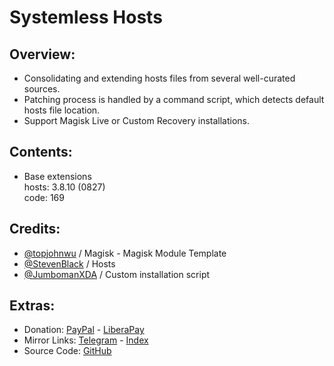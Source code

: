 # Systemless Hosts

## Overview:
- Consolidating and extending hosts files from several well-curated sources.
- Patching process is handled by a command script, which detects default hosts file location.
- Support Magisk Live or Custom Recovery installations.

## Contents:
- Base extensions   
hosts: 3.8.10 (0827)   
code: 169   

## Credits:
- [@topjohnwu](https://github.com/topjohnwu) / Magisk - Magisk Module Template
- [@StevenBlack](https://github.com/StevenBlack) / Hosts
- [@JumbomanXDA](https://github.com/JumbomanXDA) / Custom installation script

## Extras:
- Donation: [PayPal](https://paypal.me/gloeyisk) - [LiberaPay](https://liberapay.com/gloeyisk)
- Mirror Links: [Telegram](https://t.me/gldppc) - [Index](https://kutt.it/Wt3rr4)
- Source Code: [GitHub](https://github.com/gloeyisk/systemless-hosts)
